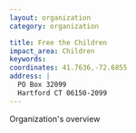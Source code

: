 ```yaml
---
layout: organization
category: organization

title: Free the Children
impact_area: Children
keywords: 
coordinates: 41.7636,-72.6855
address: |
  PO Box 32099
  Hartford CT 06150-2099
---
```

Organization's overview
